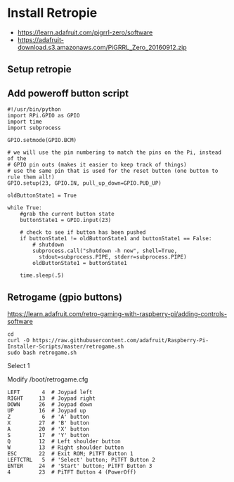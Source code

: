 # Install Retropie
* https://learn.adafruit.com/pigrrl-zero/software
* https://adafruit-download.s3.amazonaws.com/PiGRRL_Zero_20160912.zip

## Setup retropie

## Add poweroff button script
````
#!/usr/bin/python
import RPi.GPIO as GPIO
import time
import subprocess

GPIO.setmode(GPIO.BCM)

# we will use the pin numbering to match the pins on the Pi, instead of the
# GPIO pin outs (makes it easier to keep track of things)
# use the same pin that is used for the reset button (one button to rule them all!)
GPIO.setup(23, GPIO.IN, pull_up_down=GPIO.PUD_UP)

oldButtonState1 = True

while True:
    #grab the current button state
    buttonState1 = GPIO.input(23)

    # check to see if button has been pushed
    if buttonState1 != oldButtonState1 and buttonState1 == False:
        # shutdown
        subprocess.call("shutdown -h now", shell=True,
          stdout=subprocess.PIPE, stderr=subprocess.PIPE)
        oldButtonState1 = buttonState1

    time.sleep(.5)
````

## Retrogame (gpio buttons)
https://learn.adafruit.com/retro-gaming-with-raspberry-pi/adding-controls-software

```
cd
curl -O https://raw.githubusercontent.com/adafruit/Raspberry-Pi-Installer-Scripts/master/retrogame.sh
sudo bash retrogame.sh
```

Select 1

Modify /boot/retrogame.cfg
````
LEFT       4  # Joypad left
RIGHT     13  # Joypad right
DOWN      26  # Joypad down
UP        16  # Joypad up
Z          6  # 'A' button
X         27  # 'B' button
A         20  # 'X' button
S         17  # 'Y' button
Q         12  # Left shoulder button
W         13  # Right shoulder button
ESC       22  # Exit ROM; PiTFT Button 1
LEFTCTRL   5  # 'Select' button; PiTFT Button 2
ENTER     24  # 'Start' button; PiTFT Button 3
4         23  # PiTFT Button 4 (PowerOff)
````
